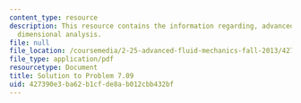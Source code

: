 ```yaml
---
content_type: resource
description: This resource contains the information regarding, advanced fluid mechanics,
  dimensional analysis.
file: null
file_location: /coursemedia/2-25-advanced-fluid-mechanics-fall-2013/427390e3ba62b1cfde8ab012cbb432bf_MIT2_25F13_Shapi7.09_Solut.pdf
file_type: application/pdf
resourcetype: Document
title: Solution to Problem 7.09
uid: 427390e3-ba62-b1cf-de8a-b012cbb432bf
---
```

